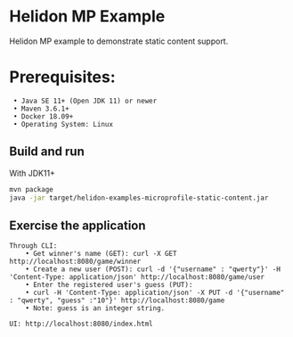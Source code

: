 # Helidon MP Example

Helidon MP example to demonstrate static content support.

# Prerequisites:
   ``` 
    • Java SE 11+ (Open JDK 11) or newer
    • Maven 3.6.1+
    • Docker 18.09+
    • Operating System: Linux 
  ```

## Build and run

With JDK11+
```bash
mvn package
java -jar target/helidon-examples-microprofile-static-content.jar
```

## Exercise the application

```
Through CLI:
    • Get winner's name (GET): curl -X GET http://localhost:8080/game/winner   
    • Create a new user (POST): curl -d '{"username" : "qwerty"}' -H 'Content-Type: application/json' http://localhost:8080/game/user
    • Enter the registered user's guess (PUT): 
    • curl -H 'Content-Type: application/json' -X PUT -d '{"username" : "qwerty", "guess" :"10"}' http://localhost:8080/game
    • Note: guess is an integer string.

UI: http://localhost:8080/index.html
	
```



